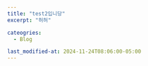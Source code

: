 ```yaml
---
title: "test2입니당"
excerpt: "허허"

cateogries:
  - Blog

last_modified-at: 2024-11-24T08:06:00-05:00
---
```

